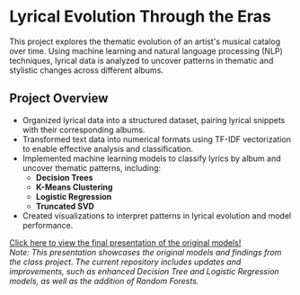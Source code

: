 # Lyrical Evolution Through the Eras

This project explores the thematic evolution of an artist's musical catalog over time. Using machine learning and natural language processing (NLP) techniques, lyrical data is analyzed to uncover patterns in thematic and stylistic changes across different albums.

## Project Overview
- Organized lyrical data into a structured dataset, pairing lyrical snippets with their corresponding albums.
- Transformed text data into numerical formats using TF-IDF vectorization to enable effective analysis and classification.
- Implemented machine learning models to classify lyrics by album and uncover thematic patterns, including:
  - **Decision Trees**
  - **K-Means Clustering**
  - **Logistic Regression**
  - **Truncated SVD**
- Created visualizations to interpret patterns in lyrical evolution and model performance.

[Click here to view the final presentation of the original models!](https://drive.google.com/file/d/1fPmn6hGo1cZZg9i0ix8f2uSX2BnSArHA/view)  
*Note: This presentation showcases the original models and findings from the class project. The current repository includes updates and improvements, such as enhanced Decision Tree and Logistic Regression models, as well as the addition of Random Forests.*

